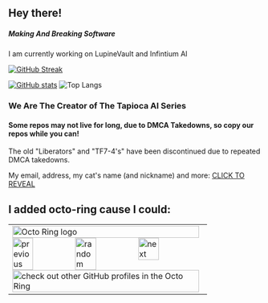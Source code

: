 ## Hey there!

##### Making And Breaking Software

I am currently working on LupineVault and Infintium AI

[![GitHub Streak](https://streak-stats.demolab.com?user=tf7software&theme=tokyonight-duo&hide_border=true&date_format=M%20j%5B%2C%20Y%5D&mode=weekly)](https://git.io/streak-stats)

[![GitHub stats](https://github-readme-stats.vercel.app/api?username=tf7software&theme=dark)](https://github.com/anuraghazra/github-readme-stats)      ![Top Langs](https://github-readme-stats.vercel.app/api/top-langs/?username=tf7software&layout=compact&theme=dark)


### We Are The Creator of The Tapioca AI Series

#### Some repos may not live for long, due to DMCA Takedowns, so copy our repos while you can!

The old "Liberators" and "TF7-4's" have been discontinued due to repeated DMCA takedowns.

My email, address, my cat's name (and nickname) and more: <a href="https://spamty.eu/show/v6/20378/bfccad7d8d7e1e8ec1bfd523/" onclick="mailhidepopup=window.open('https://spamty.eu/show/v6/20378/bfccad7d8d7e1e8ec1bfd523/','mailhidepopup','width=580,height=635'); return false;">CLICK TO REVEAL</a>


<!--
**rhenrywarren/rhenrywarren** is a ✨ _special_ ✨ repository because its `README.md` (this file) appears on your GitHub profile.
#H
Here are some ideas to get you started:
### HI
- 🔭 I’m currently working on ...
### I'm working on a couple of apps and vst plugins
- 🌱 I’m currently learning ...
- 👯 I’m looking to collaborate on ...
- 🤔 I’m looking for help with ...
- 💬 Ask me about ...
- 📫 How to reach me: ...
- 😄 Pronouns: ...
- ⚡ Fun fact: ...
-->


I added octo-ring cause I could:
---
<table><tbody><tr><td><a href="https://octo-ring.com/"><img src="https://octo-ring.com/static/img/widget/top.png" width="99%" alt="Octo Ring logo" align="top"></a><br><a href="https://octo-ring.com/p/tf7software/prev"><img src="https://octo-ring.com/static/img/widget/prev.png" width="33%" alt="previous" align="top" title="previous profile"></a><a href="https://octo-ring.com/p/tf7software/random"><img src="https://octo-ring.com/static/img/widget/random.png" width="33%" alt="random" align="top" title="random profile"></a><a href="https://octo-ring.com/p/tf7software/next"><img src="https://octo-ring.com/static/img/widget/next.png" width="33%" alt="next" align="top" title="next profile"></a><br><a href="https://octo-ring.com/"><img src="https://octo-ring.com/static/img/widget/bottom.png" width="99%" alt="check out other GitHub profiles in the Octo Ring" align="top"></a></td></tr></tbody></table>
